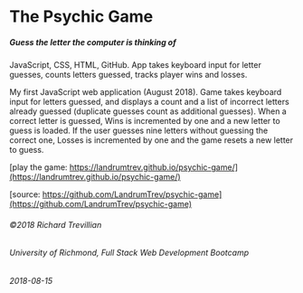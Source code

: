 # The Psychic Game
##### Guess the letter the computer is thinking of

JavaScript, CSS, HTML, GitHub. App takes keyboard input for letter guesses, counts letters guessed, tracks player wins and losses.

My first JavaScript web application (August 2018). Game takes keyboard input for letters guessed, and displays a count and a list of incorrect letters already guessed (duplicate guesses count as additional guesses). When a correct letter is guessed, Wins is incremented by one and a new letter to guess is loaded. If the user guesses nine letters without guessing the correct one, Losses is incremented by one and the game resets a new letter to guess.

[play the game: https://landrumtrev.github.io/psychic-game/](https://landrumtrev.github.io/psychic-game/)

[source: https://github.com/LandrumTrev/psychic-game](https://github.com/LandrumTrev/psychic-game)


###### ©2018 Richard Trevillian
###### University of Richmond, Full Stack Web Development Bootcamp
###### 2018-08-15